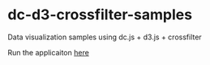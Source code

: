 # dc-d3-crossfilter-samples
Data visualization samples using dc.js + d3.js + crossfilter

Run the applicaiton [here](https://rawgit.com/tsukhu/dc-d3-crossfilter-samples/master/index.html)



